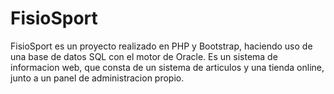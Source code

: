 # FisioSport

FisioSport es un proyecto realizado en PHP y Bootstrap, haciendo uso de una base de datos SQL con el motor de Oracle.
Es un sistema de informacion web, que consta de un sistema de articulos y una tienda online, junto a un panel de administracion propio.

